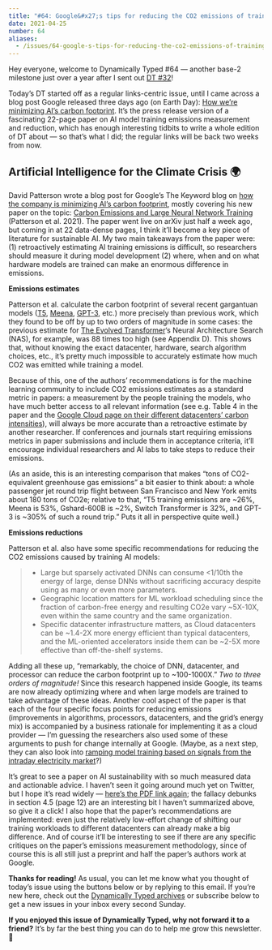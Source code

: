 ```yaml
---
title: "#64: Google&#x27;s tips for reducing the CO2 emissions of training AI models "
date: 2021-04-25
number: 64
aliases:
  - /issues/64-google-s-tips-for-reducing-the-co2-emissions-of-training-ai-models-555894
---
```


Hey everyone, welcome to Dynamically Typed #64 — another base-2 milestone just over a year after I sent out [DT #32](https://dynamicallytyped.com/issues/032/?utm_campaign=Dynamically%20Typed&utm_medium=email&utm_source=Revue%20newsletter)!

Today’s DT started off as a regular links-centric issue, until I came across a blog post Google released three days ago (on Earth Day): [How we’re minimizing AI’s carbon footprint](https://blog.google/technology/ai/minimizing-carbon-footprint/?utm_campaign=Dynamically%20Typed&utm_medium=email&utm_source=Revue%20newsletter).
It’s the press release version of a fascinating 22-page paper on AI model training emissions measurement and reduction, which has enough interesting tidbits to write a whole edition of DT about — so that’s what I did; the regular links will be back two weeks from now.

## Artificial Intelligence for the Climate Crisis 🌍

David Patterson wrote a blog post for Google’s The Keyword blog on [how the company is minimizing AI’s carbon footprint](https://blog.google/technology/ai/minimizing-carbon-footprint/?utm_campaign=Dynamically%20Typed&utm_medium=email&utm_source=Revue%20newsletter), mostly covering his new paper on the topic: [Carbon Emissions and Large Neural Network Training](https://arxiv.org/abs/2104.10350?utm_campaign=Dynamically%20Typed&utm_medium=email&utm_source=Revue%20newsletter) (Patterson et al.
2021).
The paper went live on arXiv just half a week ago, but coming in at 22 data-dense pages, I think it’ll become a key piece of literature for sustainable AI.
My two main takeaways from the paper were: (1) retroactively estimating AI training emissions is difficult, so researchers should measure it during model development (2) where, when and on what hardware models are trained can make an enormous difference in emissions.

**Emissions estimates**

Patterson et al.
calculate the carbon footprint of several recent gargantuan models ([T5](http://ai.googleblog.com/2020/02/exploring-transfer-learning-with-t5?utm_campaign=Dynamically%20Typed&utm_medium=email&utm_source=Revue%20newsletter), [Meena](https://ai.googleblog.com/2019/06/applying-automl-to-transformer.html?utm_campaign=Dynamically%20Typed&utm_medium=email&utm_source=Revue%20newsletter), [GPT-3](https://dynamicallytyped.com/stories/2020/gpt-3/?utm_campaign=Dynamically%20Typed&utm_medium=email&utm_source=Revue%20newsletter), etc.) more precisely than previous work, which they found to be off by up to two orders of magnitude in some cases: the previous estimate for [The Evolved Transformer](https://arxiv.org/abs/1901.11117?utm_campaign=Dynamically%20Typed&utm_medium=email&utm_source=Revue%20newsletter)‘s Neural Architecture Search (NAS), for example, was 88 times too high (see Appendix D).
This shows that, without knowing the exact datacenter, hardware, search algorithm choices, etc., it’s pretty much impossible to accurately estimate how much CO2 was emitted while training a model.

Because of this, one of the authors’ recommendations is for the machine learning community to include CO2 emissions estimates as a standard metric in papers: a measurement by the people training the models, who have much better access to all relevant information (see e.g.
Table 4 in the paper and the [Google Cloud page on their different datacenters’ carbon intensities](https://cloud.google.com/sustainability/region-carbon?utm_campaign=Dynamically%20Typed&utm_medium=email&utm_source=Revue%20newsletter)), will always be more accurate than a retroactive estimate by another researcher.
If conferences and journals start requiring emissions metrics in paper submissions and include them in acceptance criteria, it’ll encourage individual researchers and AI labs to take steps to reduce their emissions.

(As an aside, this is an interesting comparison that makes “tons of CO2-equivalent greenhouse gas emissions” a bit easier to think about: a whole passenger jet round trip flight between San Francisco and New York emits about 180 tons of CO2e; relative to that, “T5 training emissions are ~26%, Meena is 53%, Gshard-600B is ~2%, Switch Transformer is 32%, and GPT-3 is ~305% of such a round trip.” Puts it all in perspective quite well.)

**Emissions reductions**

Patterson et al.
also have some specific recommendations for reducing the CO2 emissions caused by training AI models:

> * Large but sparsely activated DNNs can consume <1/10th the energy of large, dense DNNs without sacrificing accuracy despite using as many or even more parameters.
> * Geographic location matters for ML workload scheduling since the fraction of carbon-free energy and resulting CO2e vary ~5X-10X, even within the same country and the same organization.
> * Specific datacenter infrastructure matters, as Cloud datacenters can be ~1.4-2X more energy efficient than typical datacenters, and the ML-oriented accelerators inside them can be ~2-5X more effective than off-the-shelf systems.

Adding all these up, “remarkably, the choice of DNN, datacenter, and processor can reduce the carbon footprint up to ~100-1000X.” _Two to three orders of magnitude!_ Since this research happened inside Google, its teams are now already optimizing where and when large models are trained to take advantage of these ideas.
Another cool aspect of the paper is that each of the four specific focus points for reducing emissions (improvements in algorithms, processors, datacenters, and the grid’s energy mix) is accompanied by a business rationale for implementing it as a cloud provider — I’m guessing the researchers also used some of these arguments to push for change internally at Google.
(Maybe, as a next step, they can also look into [ramping model training based on signals from the intraday electricity market](https://dynamicallytyped.com/stories/2021/gargantuan-ai-model-climate-opportunity/?utm_campaign=Dynamically%20Typed&utm_medium=email&utm_source=Revue%20newsletter)?)

It’s great to see a paper on AI sustainability with so much measured data and actionable advice.
I haven’t seen it going around much yet on Twitter, but I hope it’s read widely — [here’s the PDF link again](https://arxiv.org/pdf/2104.10350.pdf?utm_campaign=Dynamically%20Typed&utm_medium=email&utm_source=Revue%20newsletter); the fallacy debunks in section 4.5 (page 12) are an interesting bit I haven’t summarized above, so give it a click!
I also hope that the paper’s recommendations are implemented: even just the relatively low-effort change of shifting our training workloads to different datacenters can already make a big difference.
And of course it’ll be interesting to see if there are any specific critiques on the paper’s emissions measurement methodology, since of course this is all still just a preprint and half the paper’s authors work at Google.

**Thanks for reading!**
As usual, you can let me know what you thought of today’s issue using the buttons below or by replying to this email.
If you’re new here, check out the [Dynamically Typed archives](https://dynamicallytyped.com/?utm_campaign=Dynamically%20Typed&utm_medium=email&utm_source=Revue%20newsletter) or subscribe below to get a new issues in your inbox every second Sunday.

**If you enjoyed this issue of Dynamically Typed, why not forward it to a friend?**
It’s by far the best thing you can do to help me grow this newsletter.
🥳